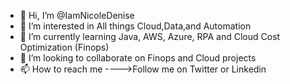 - 👋 Hi, I’m @IamNicoleDenise
- 👀 I’m interested in All things Cloud,Data,and Automation
- 🌱 I’m currently learning Java, AWS, Azure, RPA and Cloud Cost Optimization (Finops)
- 💞️ I’m looking to collaborate on Finops and Cloud projects
- 📫 How to reach me ---->Follow me on Twitter or Linkedin 

<!---
IamNicoleDenise/IamNicoleDenise is a ✨ special ✨ repository because its `README.md` (this file) appears on your GitHub profile.
You can click the Preview link to take a look at your changes.
--->
